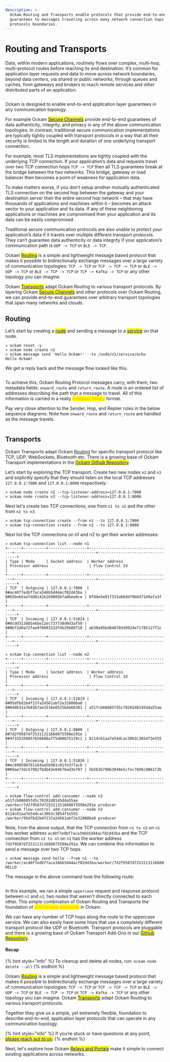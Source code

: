 ```yaml
---
description: >-
  Ockam Routing and Transports enable protocols that provide end-to-end
  guarantees to messages traveling across many network connection hops and
  protocols boundaries.
---
```


# Routing and Transports

Data, within modern applications, routinely flows over complex, multi-hop, multi-protocol routes before reaching its end destination. It’s common for application layer requests and data to move across network boundaries, beyond data centers, via shared or public networks, through queues and caches, from gateways and brokers to reach remote services and other distributed parts of an application.

<img src="../../.gitbook/assets/file.excalidraw (3) (2).svg" alt="" class="gitbook-drawing">

Ockam is designed to enable end-to-end application layer guarantees in any communication topology.

For example Ockam [<mark style="color:blue;">Secure Channels</mark>](secure-channels.md) provide end-to-end guarantees of data authenticity, integrity, and privacy in any of the above communication topologies. In contrast, traditional secure communication implementations are typically tightly coupled with transport protocols in a way that all their security is limited to the length and duration of one underlying transport connection.

For example, most TLS implementations are tightly coupled with the underlying TCP connection. If your application’s data and requests travel over two TCP connection hops `TCP -> TCP` then all TLS guarantees break at the bridge between the two networks. This bridge, gateway or load balancer then becomes a point of weakness for application data.

To make matters worse, if you don't setup another mutually authenticated TLS connection on the second hop between the gateway and your destination server then the entire second hop network – that may have thousands of applications and machines within it – becomes an attack vector to your application and its data. If any of these neighboring applications or machines are compromised then your application and its data can be easily compromised.

Traditional secure communication protocols are also unable to protect your application’s data if it travels over multiple different transport protocols. They can’t guarantee data authenticity or data integrity if your application’s communication path is `UDP -> TCP` or `BLE -> TCP`.

Ockam [<mark style="color:blue;">Routing</mark>](routing.md#routing) is a simple and lightweight message based protocol that makes it possible to bidirectionally exchange messages over a large variety of communication topologies: `TCP -> TCP` or `TCP -> TCP -> TCP` or `BLE -> UDP -> TCP` or `BLE -> TCP -> TCP` or `TCP -> Kafka -> TCP` or any other topology you can imagine.

Ockam [<mark style="color:blue;">Transports</mark>](routing.md) adapt Ockam Routing to various transport protocols. By layering Ockam [<mark style="color:blue;">Secure Channels</mark>](secure-channels.md) and other protocols over Ockam Routing, we can provide end-to-end guarantees over arbitrary transport topologies that span many networks and clouds.

## Routing

Let’s start by creating a [<mark style="color:blue;">node</mark>](nodes.md#nodes) and sending a message to a [<mark style="color:blue;">service</mark>](nodes.md#services) on that node.

```
» ockam reset -y
» ockam node create n1
» ockam message send 'Hello Ockam!' --to /node/n1/service/echo
Hello Ockam!
```

We get a reply back and the message flow looked like this.

<figure><img src="../../diagrams/plantuml/simple/simple.001.jpeg" alt=""><figcaption></figcaption></figure>

To achieve this, Ockam Routing Protocol messages carry, with them, two metadata fields: `onward_route` and `return_route`. A route is an ordered list of addresses describing the path that a message to travel. All of this information is carried in a really <mark style="color:orange;">compact binary</mark> format.

Pay very close attention to the Sender, Hop, and Replier rules in the below sequence diagrams. Note how `onward_route` and `return_route` are handled as the message travels.

<figure><img src="../../diagrams/plantuml/one-hop/one-hop.001.jpeg" alt=""><figcaption></figcaption></figure>

## Transports

Ockam Transports adapt Ockam [Routing](routing.md#routing) for specific transport protocol like TCP, UDP, WebSockets, Bluetooth etc. There is a growing base of Ockam Transport implementations in the [<mark style="color:blue;">Ockam Github Repository</mark>](https://github.com/build-trust/ockam).

Let’s start by exploring the TCP transport. Create two new nodes `n2` and `n3` and explicitly specify that they should listen on the local TCP addresses `127.0.0.1:7000` and `127.0.0.1:8000` respectively:

```
» ockam node create n2 --tcp-listener-address=127.0.0.1:7000
» ockam node create n3 --tcp-listener-address=127.0.0.1:8000
```

Next let's create two TCP connections, one from `n1 to n2` and the other from `n2 to n3`:

```
» ockam tcp-connection create --from n1 --to 127.0.0.1:7000
» ockam tcp-connection create --from n2 --to 127.0.0.1:8000
```

Next list the TCP connections on n1 and n2 to get their worker addresses:

```
» ockam tcp-connection list --node n1
+------+----------+-----------------+------------------------------------+------------------------------------+----------------------------------+
| Type | Mode     | Socket address  | Worker address                     | Processor address                  | Flow Control Id                  |
+------+----------+-----------------+------------------------------------+------------------------------------+----------------------------------+
| TCP  | Outgoing | 127.0.0.1:7000  | 0#ac40f7edbf7aca346b5d44acf82d43ba | 0#b5beb5aa7dd8142b169005bfadbee0ce | 8f84e5e01f315a66ddf8b647149afa3f |
+------+----------+-----------------+------------------------------------+------------------------------------+----------------------------------+
| TCP  | Incoming | 127.0.0.1:51824 | 0#dcdd313885e6be12ec737738d0d3af50 | 0#8bf2d0a72fae97009152dfdb29b89718 | ab38e85bd048703d9924e71785127f1c |
+------+----------+-----------------+------------------------------------+------------------------------------+----------------------------------+

» ockam tcp-connection list --node n2
+------+----------+-----------------+------------------------------------+------------------------------------+----------------------------------+
| Type | Mode     | Socket address  | Worker address                     | Processor address                  | Flow Control Id                  |
+------+----------+-----------------+------------------------------------+------------------------------------+----------------------------------+
| TCP  | Incoming | 127.0.0.1:51819 | 0#95dfbd2b4f237a24561abf2e32000ba0 | 0#840b31a7b03b7ae1516e0525bde66301 | a51fcb88605fd5c70202d8145dda55ae |
+------+----------+-----------------+------------------------------------+------------------------------------+----------------------------------+
| TCP  | Outgoing | 127.0.0.1:8000  | 0#7d2f9587d725311311668075598e291e | 0#4f335356057656680aff5d00675129c1 | 8114c61aa7e54dcac30b3c3854f3e555 |
+------+----------+-----------------+------------------------------------+------------------------------------+----------------------------------+
| TCP  | Incoming | 127.0.0.1:51826 | 0#ec898598701164aa5b981c01fe377ac8 | 0#09ae73dc57982fbdb43e04b76ad3e707 | 5b563b790b3048e5cfec7846c9061f3b |
+------+----------+-----------------+------------------------------------+------------------------------------+----------------------------------+

» ockam flow-control add-consumer --node n2 a51fcb88605fd5c70202d8145dda55ae /worker/7d2f9587d725311311668075598e291e producer
» ockam flow-control add-consumer --node n2 8114c61aa7e54dcac30b3c3854f3e555 /worker/95dfbd2b4f237a24561abf2e32000ba0 producer
```

Note, from the above output, that the TCP connection from `n1 to n2` on `n1` has worker address `ac40f7edbf7aca346b5d44acf82d43ba` and the TCP connection from `n2 to n3` on `n2` has the worker address `7d2f9587d725311311668075598e291e`. We can combine this information to send a message over two TCP hops.

```
» ockam message send hello --from n1 --to /worker/ac40f7edbf7aca346b5d44acf82d43ba/worker/7d2f9587d725311311668075598e291e/service/uppercase
HELLO
```

The message in the above command took the following route:

<img src="../../.gitbook/assets/file.excalidraw (3) (2).svg" alt="" class="gitbook-drawing">

In this example, we ran a simple `uppercase` request and response protocol between `n1` and `n3`, two nodes that weren't directly connected to each other. This simple combination of Ockam Routing and Transports the foundation of <mark style="color:orange;">end-to-end</mark> <mark style="color:orange;">protocols</mark> in Ockam.

We can have any number of TCP hops along the route to the uppercase service. We can also easily have some hops that use a completely different transport protocol like UDP or Bluetooth. Transport protocols are pluggable and there is a growing base of Ockam Transport Add-Ons in our [<mark style="color:blue;">Github Repository</mark>](https://github.com/build-trust/ockam).

#### Recap

{% hint style="info" %}
To cleanup and delete all nodes, run: `ockam node delete --all`
{% endhint %}

Ockam [<mark style="color:blue;">Routing</mark>](routing.md#routing) is a simple and lightweight message based protocol that makes it possible to bidirectionally exchange messages over a large variety of communication topologies: `TCP -> TCP` or `TCP -> TCP -> TCP` or `BLE -> UDP -> TCP` or `BLE -> TCP -> TCP` or `TCP -> Kafka -> TCP` or any other topology you can imagine. Ockam [<mark style="color:blue;">Transports</mark>](routing.md) adapt Ockam Routing to various transport protocols.

Together they give us a simple, yet extremely flexible, foundation to describe end-to-end, application layer protocols that can operate in any communication topology.

{% hint style="info" %}
If you’re stuck or have questions at any point, [<mark style="color:blue;">please reach out to us</mark>](https://www.ockam.io/contact)<mark style="color:blue;">**.**</mark>
{% endhint %}

Next, let's explore how Ockam [<mark style="color:blue;">Relays and Portals</mark>](advanced-routing.md) make it simple to connect existing applications across networks.
